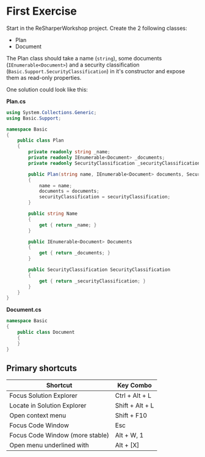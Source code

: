 # First Exercise

Start in the ReSharperWorkshop project. Create the 2 following classes:
* Plan
* Document

The Plan class should take a name (`string`), some documents (`IEnumerable<Document>`) and a security
classification (`Basic.Support.SecurityClassification`) in it's constructor and expose them as read-only
properties.

One solution could look like this:

**Plan.cs**

```csharp
using System.Collections.Generic;
using Basic.Support;

namespace Basic
{
	public class Plan
	{
        private readonly string _name;
        private readonly IEnumerable<Document> _documents;
        private readonly SecurityClassification _securityClassification;

        public Plan(string name, IEnumerable<Document> documents, SecurityClassification securityClassification)
        {
            name = name;
            documents = documents;
            securityClassification = securityClassification;
        }

        public string Name
        {
            get { return _name; }
        }

        public IEnumerable<Document> Documents
        {
            get { return _documents; }
        }

        public SecurityClassification SecurityClassification
        {
            get { return _securityClassification; }
        }
    }
}
```

**Document.cs**

```csharp
namespace Basic
{
	public class Document
	{
	}
}
```


## Primary shortcuts

Shortcut | Key Combo
--- | ---
Focus Solution Explorer | Ctrl + Alt + L
Locate in Solution Explorer | Shift + Alt + L
Open context menu | Shift + F10
Focus Code Window | Esc
Focus Code Window (more stable) | Alt + W, 1
Open menu underlined with | Alt + [X]